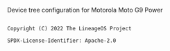 Device tree configuration for Motorola Moto G9 Power


```

Copyright (C) 2022 The LineageOS Project

SPDX-License-Identifier: Apache-2.0

```

